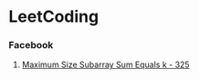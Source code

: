 # LeetCoding

### Facebook

1. [Maximum Size Subarray Sum Equals k - 325](https://github.com/SeedofWInd/LeetCoding/blob/master/Facebook/325_Maximum_Size_Subarray_Sum_Equals_k.py)
